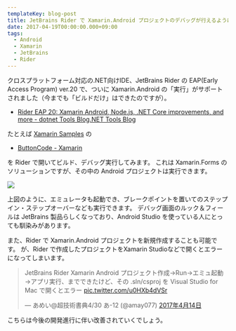 ```yaml
---
templateKey: blog-post
title: JetBrains Rider で Xamarin.Android プロジェクトのデバッグが行えるようになりました
date: 2017-04-19T00:00:00.000+09:00
tags:
  - Android
  - Xamarin
  - JetBrains
  - Rider
---
```

クロスプラットフォーム対応の.NET向けIDE、JetBrains Rider の EAP(Early Access Program) ver.20 で、ついに Xamarin.Android の「実行」がサポートされました（今までも「ビルドだけ」はできたのですが）。

<!--more-->

* [Rider EAP 20: Xamarin Android, Node.js, .NET Core improvements, and more - dotnet Tools Blog.NET Tools Blog](https://blog.jetbrains.com/dotnet/2017/04/14/rider-eap-20-xamarin-android-node-js-net-core-improvements/)

たとえば [Xamarin Samples](https://developer.xamarin.com/samples/) の

* [ButtonCode - Xamarin](https://developer.xamarin.com/samples/xamarin-forms/ButtonCode/)

を Rider で開いてビルド、デバッグ実行してみます。
これは Xamarin.Forms のソリューションですが、その中の Android プロジェクトは実行できます。

![](/img/posts/rider_supports_xamarin_android_project_01.png)

上図のように、エミュレータも起動でき、ブレークポイントを置いてのステップイン・ステップオーバーなども実行できます。
デバッグ画面のルック＆フィールは JetBrains 製品らしくなっており、Android Studio を使っている人にとっても馴染みがあります。

また、Rider で Xamarin.Android プロジェクトを新規作成することも可能です。
が、Rider で作成したプロジェクトをXamarin Studioなどで開くとエラーになってしまいます。

<blockquote class="twitter-tweet" data-lang="ja"><p lang="ja" dir="ltr">JetBrains Rider  Xamarin Android プロジェクト作成→Run→エミュ起動→アプリ実行、までできたけど、その .sln/csproj を Visual Studio for Mac で開くとエラー <a href="https://t.co/u0HXb4dVSr">pic.twitter.com/u0HXb4dVSr</a></p>&mdash; あめい@超技術書典4/30 あ-12 (@amay077) <a href="https://twitter.com/amay077/status/852912306056863744">2017年4月14日</a></blockquote>
<script async src="//platform.twitter.com/widgets.js" charset="utf-8"></script>

こちらは今後の開発進行に伴い改善されていくでしょう。